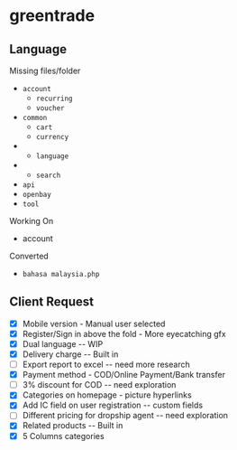 greentrade
==========

Language
--------

Missing files/folder
- `account`
  - `recurring`
  - `voucher`
- `common`
  - `cart`
  - `currency`
- - `language`
- - `search`
- `api`
- `openbay`
- `tool`

Working On
- account

Converted
- `bahasa malaysia.php`

Client Request
--------------

- [x] Mobile version - Manual user selected
- [x] Register/Sign in above the fold - More eyecatching gfx
- [x] Dual language -- WIP
- [x] Delivery charge -- Built in
- [ ] Export report to excel -- need more research
- [x] Payment method - COD/Online Payment/Bank transfer
- [ ] 3% discount for COD -- need exploration
- [x] Categories on homepage - picture hyperlinks
- [x] Add IC field on user registration -- custom fields
- [ ] Different pricing for dropship agent -- need exploration
- [x] Related products -- Built in
- [x] 5 Columns categories

